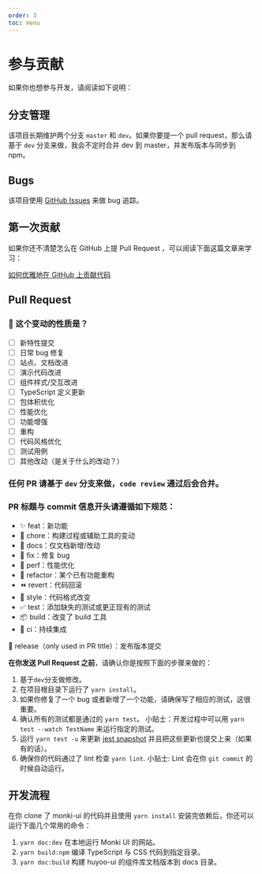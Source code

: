 ```yaml
---
order: 3
toc: menu
---
```


<!--
  感谢你的贡献！😄
-->

# 参与贡献

如果你也想参与开发，请阅读如下说明：

## 分支管理

该项目长期维护两个分支 `master` 和 `dev`。如果你要提一个 pull request，那么请基于 `dev` 分支来做，我会不定时合并 dev 到 master，并发布版本与同步到 npm。

## Bugs

该项目使用 [GitHub Issues](https://github.com/huyoo/huyoo-ui/issues) 来做 bug 追踪。

## 第一次贡献

如果你还不清楚怎么在 GitHub 上提 Pull Request ，可以阅读下面这篇文章来学习：

[如何优雅地在 GitHub 上贡献代码](https://segmentfault.com/a/1190000000736629)

## Pull Request

### 🤔 这个变动的性质是？

- [ ] 新特性提交
- [ ] 日常 bug 修复
- [ ] 站点、文档改进
- [ ] 演示代码改进
- [ ] 组件样式/交互改进
- [ ] TypeScript 定义更新
- [ ] 包体积优化
- [ ] 性能优化
- [ ] 功能增强
- [ ] 重构
- [ ] 代码风格优化
- [ ] 测试用例
- [ ] 其他改动（是关于什么的改动？）

### 任何 PR 请基于 `dev` 分支来做，`code review` 通过后会合并。

### PR 标题与 commit 信息开头请遵循如下规范：

- ✨ feat：新功能
- 🔧 chore：构建过程或辅助工具的变动
- 📝 docs：仅文档新增/改动
- 🐛 fix：修复 bug
- 🚀 perf：性能优化
- 🔨 refactor：某个已有功能重构
- ⏪ revert：代码回滚
- 🎨 style：代码格式改变
- ✅ test：添加缺失的测试或更正现有的测试
- 📦 build：改变了 build 工具
- 👷 ci：持续集成

🎉 release（only used in PR title）：发布版本提交

**在你发送 Pull Request 之前**，请确认你是按照下面的步骤来做的：

1. 基于`dev`分支做修改。
2. 在项目根目录下运行了 `yarn install`。
3. 如果你修复了一个 bug 或者新增了一个功能，请确保写了相应的测试，这很重要。
4. 确认所有的测试都是通过的 `yarn test`。 小贴士：开发过程中可以用 `yarn test --watch TestName` 来运行指定的测试。
5. 运行 `yarn test -u` 来更新 [jest snapshot](http://facebook.github.io/jest/docs/en/snapshot-testing.html#snapshot-testing-with-jest) 并且把这些更新也提交上来（如果有的话）。
6. 确保你的代码通过了 lint 检查 `yarn lint`. 小贴士: Lint 会在你 `git commit` 的时候自动运行。

## 开发流程

在你 clone 了 monki-ui 的代码并且使用 `yarn install` 安装完依赖后，你还可以运行下面几个常用的命令：

1. `yarn doc:dev` 在本地运行 Monki UI 的网站。
2. `yarn build:npm` 编译 TypeScript 与 CSS 代码到指定目录。
3. `yarn doc:build` 构建 huyoo-ui 的组件库文档版本到 docs 目录。
